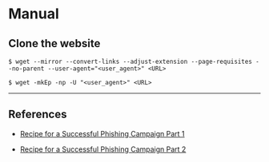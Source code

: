 # Manual

## Clone the website

```
$ wget --mirror --convert-links --adjust-extension --page-requisites --no-parent --user-agent="<user_agent>" <URL>

$ wget -mkEp -np -U "<user_agent>" <URL>
```

---
## References

- [Recipe for a Successful Phishing Campaign Part 1](https://infosecwriteups.com/recipe-for-a-successful-phishing-campaign-part-1-2-dc23d927ec55)

- [Recipe for a Successful Phishing Campaign Part 2](https://infosecwriteups.com/recipe-for-a-successful-phishing-campaign-part-2-2-68552806dcba)